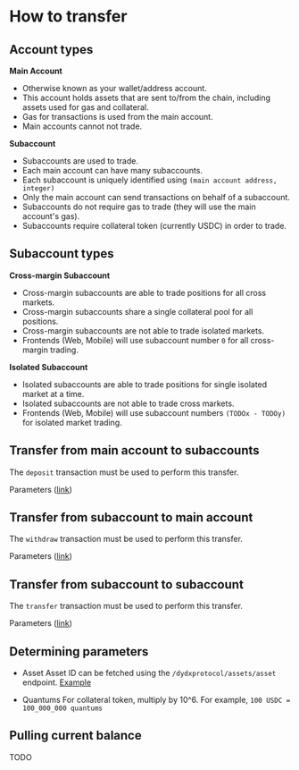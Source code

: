 # How to transfer

## Account types

**Main Account**
* Otherwise known as your wallet/address account.
* This account holds assets that are sent to/from the chain, including assets used for gas and collateral.
* Gas for transactions is used from the main account.
* Main accounts cannot not trade.

**Subaccount**
* Subaccounts are used to trade.
* Each main account can have many subaccounts.
* Each subaccount is uniquely identified using `(main account address, integer)`
* Only the main account can send transactions on behalf of a subaccount.
* Subaccounts do not require gas to trade (they will use the main account's gas).
* Subaccounts require collateral token (currently USDC) in order to trade.

## Subaccount types

**Cross-margin Subaccount**
* Cross-margin subaccounts are able to trade positions for all cross markets.
* Cross-margin subaccounts share a single collateral pool for all positions.
* Cross-margin subaccounts are not able to trade isolated markets.
* Frontends (Web, Mobile) will use subaccount number `0` for all cross-margin trading.

**Isolated Subaccount**
* Isolated subaccounts are able to trade positions for single isolated market at a time.
* Isolated subaccounts are not able to trade cross markets.
* Frontends (Web, Mobile) will use subaccount numbers `(TODOx - TODOy)` for isolated market trading.

## Transfer from main account to subaccounts
The `deposit` transaction must be used to perform this transfer.

Parameters ([link](https://github.com/dydxprotocol/v4-chain/blob/main/proto/dydxprotocol/sending/transfer.proto#L31))

## Transfer from subaccount to main account
The `withdraw` transaction must be used to perform this transfer.

Parameters ([link](https://github.com/dydxprotocol/v4-chain/blob/main/proto/dydxprotocol/sending/transfer.proto#L50))

## Transfer from subaccount to subaccount
The `transfer` transaction must be used to perform this transfer.

Parameters ([link](https://github.com/dydxprotocol/v4-chain/blob/main/proto/dydxprotocol/sending/transfer.proto#L13))

## Determining parameters

* Asset
Asset ID can be fetched using the `/dydxprotocol/assets/asset` endpoint. [Example](https://dydx-api.lavenderfive.com:443/dydxprotocol/assets/asset)

* Quantums
For collateral token, multiply by 10^6. For example, `100 USDC = 100_000_000 quantums`
  
## Pulling current balance

TODO
